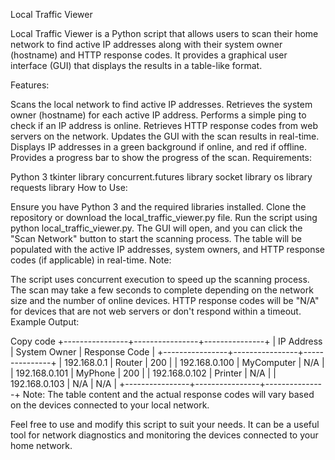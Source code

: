Local Traffic Viewer

Local Traffic Viewer is a Python script that allows users to scan their home network to find active IP addresses along with their system owner (hostname) and HTTP response codes. It provides a graphical user interface (GUI) that displays the results in a table-like format.

Features:

Scans the local network to find active IP addresses.
Retrieves the system owner (hostname) for each active IP address.
Performs a simple ping to check if an IP address is online.
Retrieves HTTP response codes from web servers on the network.
Updates the GUI with the scan results in real-time.
Displays IP addresses in a green background if online, and red if offline.
Provides a progress bar to show the progress of the scan.
Requirements:

Python 3
tkinter library
concurrent.futures library
socket library
os library
requests library
How to Use:

Ensure you have Python 3 and the required libraries installed.
Clone the repository or download the local_traffic_viewer.py file.
Run the script using python local_traffic_viewer.py.
The GUI will open, and you can click the "Scan Network" button to start the scanning process.
The table will be populated with the active IP addresses, system owners, and HTTP response codes (if applicable) in real-time.
Note:

The script uses concurrent execution to speed up the scanning process.
The scan may take a few seconds to complete depending on the network size and the number of online devices.
HTTP response codes will be "N/A" for devices that are not web servers or don't respond within a timeout.
Example Output:


Copy code
+----------------+----------------+---------------+
|   IP Address   |  System Owner  | Response Code |
+----------------+----------------+---------------+
| 192.168.0.1    | Router         | 200           |
| 192.168.0.100  | MyComputer     | N/A           |
| 192.168.0.101  | MyPhone        | 200           |
| 192.168.0.102  | Printer        | N/A           |
| 192.168.0.103  | N/A            | N/A           |
+----------------+----------------+---------------+
Note:
The table content and the actual response codes will vary based on the devices connected to your local network.

Feel free to use and modify this script to suit your needs. It can be a useful tool for network diagnostics and monitoring the devices connected to your home network.
